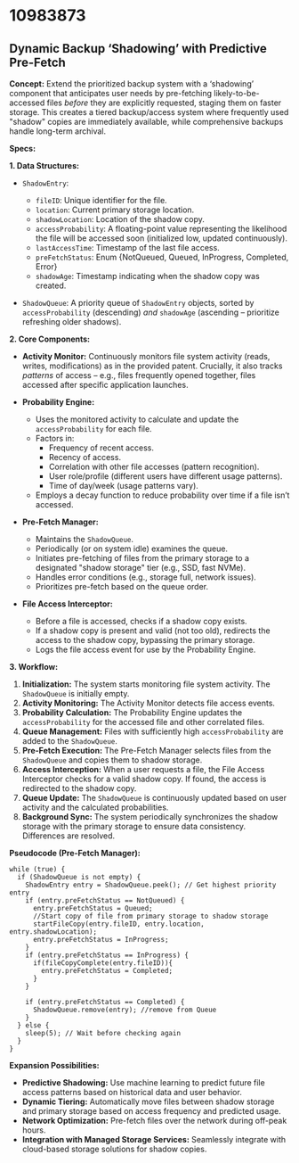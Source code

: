 # 10983873

## Dynamic Backup ‘Shadowing’ with Predictive Pre-Fetch

**Concept:** Extend the prioritized backup system with a ‘shadowing’ component that anticipates user needs by pre-fetching likely-to-be-accessed files *before* they are explicitly requested, staging them on faster storage. This creates a tiered backup/access system where frequently used "shadow" copies are immediately available, while comprehensive backups handle long-term archival.

**Specs:**

**1. Data Structures:**

*   `ShadowEntry`:
    *   `fileID`: Unique identifier for the file.
    *   `location`: Current primary storage location.
    *   `shadowLocation`: Location of the shadow copy.
    *   `accessProbability`:  A floating-point value representing the likelihood the file will be accessed soon (initialized low, updated continuously).
    *   `lastAccessTime`: Timestamp of the last file access.
    *   `preFetchStatus`: Enum {NotQueued, Queued, InProgress, Completed, Error}
    *   `shadowAge`:  Timestamp indicating when the shadow copy was created.

*   `ShadowQueue`: A priority queue of `ShadowEntry` objects, sorted by `accessProbability` (descending) *and* `shadowAge` (ascending – prioritize refreshing older shadows).

**2. Core Components:**

*   **Activity Monitor:**  Continuously monitors file system activity (reads, writes, modifications) as in the provided patent.  Crucially, it also tracks *patterns* of access – e.g., files frequently opened together, files accessed after specific application launches.

*   **Probability Engine:**
    *   Uses the monitored activity to calculate and update the `accessProbability` for each file.
    *   Factors in:
        *   Frequency of recent access.
        *   Recency of access.
        *   Correlation with other file accesses (pattern recognition).
        *   User role/profile (different users have different usage patterns).
        *   Time of day/week (usage patterns vary).
    *   Employs a decay function to reduce probability over time if a file isn’t accessed.

*   **Pre-Fetch Manager:**
    *   Maintains the `ShadowQueue`.
    *   Periodically (or on system idle) examines the queue.
    *   Initiates pre-fetching of files from the primary storage to a designated "shadow storage" tier (e.g., SSD, fast NVMe).
    *   Handles error conditions (e.g., storage full, network issues).
    *   Prioritizes pre-fetch based on the queue order.

*   **File Access Interceptor:**
    *   Before a file is accessed, checks if a shadow copy exists.
    *   If a shadow copy is present and valid (not too old), redirects the access to the shadow copy, bypassing the primary storage.
    *   Logs the file access event for use by the Probability Engine.

**3. Workflow:**

1.  **Initialization:**  The system starts monitoring file system activity. The `ShadowQueue` is initially empty.
2.  **Activity Monitoring:** The Activity Monitor detects file access events.
3.  **Probability Calculation:** The Probability Engine updates the `accessProbability` for the accessed file and other correlated files.
4.  **Queue Management:** Files with sufficiently high `accessProbability` are added to the `ShadowQueue`.
5.  **Pre-Fetch Execution:** The Pre-Fetch Manager selects files from the `ShadowQueue` and copies them to shadow storage.
6.  **Access Interception:** When a user requests a file, the File Access Interceptor checks for a valid shadow copy.  If found, the access is redirected to the shadow copy.
7.  **Queue Update:** The `ShadowQueue` is continuously updated based on user activity and the calculated probabilities.
8.  **Background Sync:** The system periodically synchronizes the shadow storage with the primary storage to ensure data consistency.  Differences are resolved.



**Pseudocode (Pre-Fetch Manager):**

```pseudocode
while (true) {
  if (ShadowQueue is not empty) {
    ShadowEntry entry = ShadowQueue.peek(); // Get highest priority entry
    if (entry.preFetchStatus == NotQueued) {
      entry.preFetchStatus = Queued;
      //Start copy of file from primary storage to shadow storage
      startFileCopy(entry.fileID, entry.location, entry.shadowLocation);
      entry.preFetchStatus = InProgress;
    }
    if (entry.preFetchStatus == InProgress) {
      if(fileCopyComplete(entry.fileID)){
        entry.preFetchStatus = Completed;
      }
    }

    if (entry.preFetchStatus == Completed) {
      ShadowQueue.remove(entry); //remove from Queue
    }
  } else {
    sleep(5); // Wait before checking again
  }
}

```

**Expansion Possibilities:**

*   **Predictive Shadowing:** Use machine learning to predict future file access patterns based on historical data and user behavior.
*   **Dynamic Tiering:** Automatically move files between shadow storage and primary storage based on access frequency and predicted usage.
*   **Network Optimization:**  Pre-fetch files over the network during off-peak hours.
*   **Integration with Managed Storage Services:** Seamlessly integrate with cloud-based storage solutions for shadow copies.